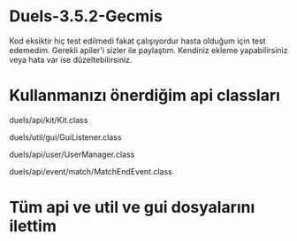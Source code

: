 # Duels-3.5.2-Gecmis

Kod eksiktir hiç test edilmedi fakat çalışıyordur hasta olduğum için test edemedim.
Gerekli apiler'i sizler ile paylaştım.
Kendiniz ekleme yapabilirsiniz veya hata var ise düzeltebilirsiniz.

# Kullanmanızı önerdiğim api classları
duels/api/kit/Kit.class




duels/util/gui/GuiListener.class




duels/api/user/UserManager.class




duels/api/event/match/MatchEndEvent.class





# Tüm api ve util ve gui dosyalarını ilettim
